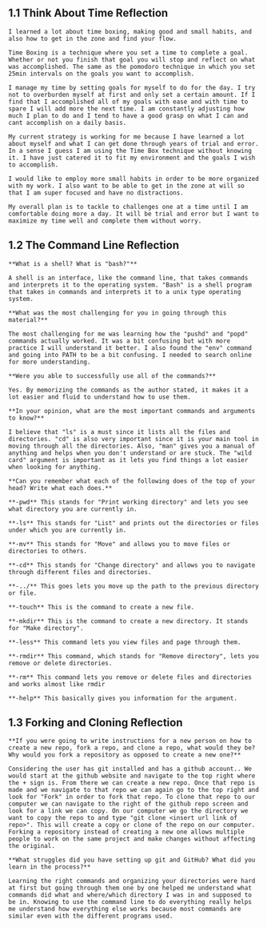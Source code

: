 ## 1.1 Think About Time Reflection
	I learned a lot about time boxing, making good and small habits, and also how to get in the zone and find your flow.

	Time Boxing is a technique where you set a time to complete a goal. Whether or not you finish that goal you will stop and reflect on what was accomplished. The same as the pomodoro technique in which you set 25min intervals on the goals you want to accomplish. 

	I manage my time by setting goals for myself to do for the day. I try not to overburden myself at first and only set a certain amount. If I find that I accomplished all of my goals with ease and with time to spare I will add more the next time. I am constantly adjusting how much I plan to do and I tend to have a good grasp on what I can and cant accomplish on a daily basis.

	My current strategy is working for me because I have learned a lot about myself and what I can get done through years of trial and error. In a sense I guess I am using the Time Box technique without knowing it. I have just catered it to fit my environment and the goals I wish to accomplish.

	I would like to employ more small habits in order to be more organized with my work. I also want to be able to get in the zone at will so that I am super focused and have no distractions.

	My overall plan is to tackle to challenges one at a time until I am comfortable doing more a day. It will be trial and error but I want to maximize my time well and complete them without worry.

## 1.2 The Command Line Reflection
	**What is a shell? What is "bash?"**

	A shell is an interface, like the command line, that takes commands and interprets it to the operating system. "Bash" is a shell program that takes in commands and interprets it to a unix type operating system.

	**What was the most challenging for you in going through this material?**

	The most challenging for me was learning how the "pushd" and "popd" commands actually worked. It was a bit confusing but with more practice I will understand it better. I also found the "env" command and going into PATH to be a bit confusing. I needed to search online for more understanding.

	**Were you able to successfully use all of the commands?**

	Yes. By memorizing the commands as the author stated, it makes it a lot easier and fluid to understand how to use them. 

	**In your opinion, what are the most important commands and arguments to know?**

	I believe that "ls" is a must since it lists all the files and directories. "cd" is also very important since it is your main tool in moving through all the directories. Also, "man" gives you a manual of anything and helps when you don't understand or are stuck. The "wild card" argument is important as it lets you find things a lot easier when looking for anything.

	**Can you remember what each of the following does of the top of your head? Write what each does.**  

	**-pwd** This stands for "Print working directory" and lets you see what directory you are currently in. 

	**-ls** This stands for "List" and prints out the directories or files under which you are currently in.

	**-mv** This stands for "Move" and allows you to move files or directories to others.

	**-cd** This stands for "Change directory" and allows you to navigate through different files and directories.

	**-../** This goes lets you move up the path to the previous directory or file.

	**-touch** This is the command to create a new file.

	**-mkdir** This is the command to create a new directory. It stands for "Make directory".

	**-less** This command lets you view files and page through them.

	**-rmdir** This command, which stands for "Remove directory", lets you remove or delete directories.

	**-rm** This command lets you remove or delete files and directories and works almost like rmdir

	**-help** This basically gives you information for the argument.

## 1.3 Forking and Cloning Reflection
	**If you were going to write instructions for a new person on how to create a new repo, fork a repo, and clone a repo, what would they be? Why would you fork a repository as opposed to create a new one?**

	Considering the user has git installed and has a github account.. We would start at the github website and navigate to the top right where the + sign is. From there we can create a new repo. Once that repo is made and we navigate to that repo we can again go to the top right and look for "Fork" in order to fork that repo. To clone that repo to our computer we can navigate to the right of the github repo screen and look for a link we can copy. On our computer we go the directory we want to copy the repo to and type "git clone <insert url link of repo>". This will create a copy or clone of the repo on our computer. Forking a repository instead of creating a new one allows multiple people to work on the same project and make changes without affecting the original.

	**What struggles did you have setting up git and GitHub? What did you learn in the process?**

	Learning the right commands and organizing your directories were hard at first but going through them one by one helped me understand what commands did what and where/which directory I was in and supposed to be in. Knowing to use the command line to do everything really helps me understand how everything else works because most commands are similar even with the different programs used.

